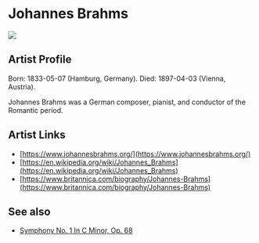 # Johannes Brahms

![](../../asssets/artists/Johannes_Brahms.png)

## Artist Profile

Born: 1833-05-07 (Hamburg, Germany).
Died: 1897-04-03 (Vienna, Austria).

Johannes Brahms was a German composer, pianist, and conductor of the Romantic period.

## Artist Links

- [https://www.johannesbrahms.org/](https://www.johannesbrahms.org/)
- [https://en.wikipedia.org/wiki/Johannes_Brahms](https://en.wikipedia.org/wiki/Johannes_Brahms)
- [https://www.britannica.com/biography/Johannes-Brahms](https://www.britannica.com/biography/Johannes-Brahms)


## See also

- [Symphony No. 1 In C Minor, Op. 68](Johannes_Brahms-Symphony_No_1_In_C_Minor__Op_68.md)
